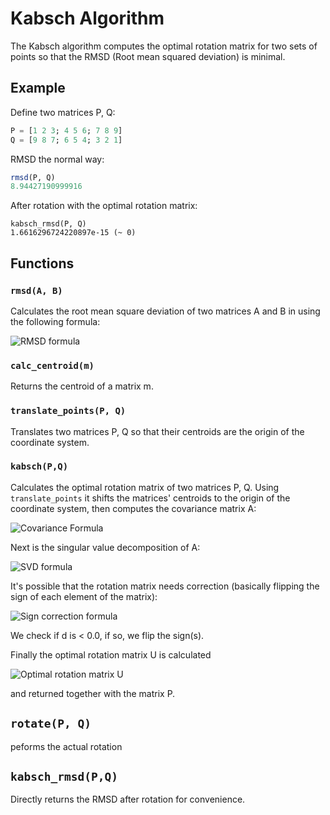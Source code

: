# Kabsch Algorithm

The Kabsch algorithm computes the optimal rotation matrix for two sets of points so that the RMSD (Root mean squared deviation) is minimal.

## Example

Define two matrices P, Q:
```julia
P = [1 2 3; 4 5 6; 7 8 9]
Q = [9 8 7; 6 5 4; 3 2 1]
```

RMSD the normal way:

```julia
rmsd(P, Q)
8.94427190999916
```
After rotation with the optimal rotation matrix:
```
kabsch_rmsd(P, Q)
1.6616296724220897e-15 (~ 0)
``` 
## Functions

### `rmsd(A, B)`

Calculates the root mean square deviation of two matrices A and B in using the following formula:

![RMSD formula][rmsd-formula]

### `calc_centroid(m)`

Returns the centroid of a matrix m.

### `translate_points(P, Q)`

Translates two matrices P, Q so that their centroids are the origin of the coordinate system.

### `kabsch(P,Q)`

Calculates the optimal rotation matrix of two matrices P, Q.
Using `translate_points` it shifts the matrices' centroids to the origin of the coordinate system, then computes the covariance matrix A:

![Covariance Formula][cov-formula]

Next is the singular value decomposition of A:

![SVD formula][svd-formula]

It's possible that the rotation matrix needs correction (basically flipping the sign of each element of the matrix):

![Sign correction formula][correction-formula]

We check if d is < 0.0, if so, we flip the sign(s).

Finally the optimal rotation matrix U is calculated

![Optimal rotation matrix U][optu-formula]

and returned together with the matrix P.

## `rotate(P, Q)`

peforms the actual rotation

## `kabsch_rmsd(P,Q)`
Directly returns the RMSD after rotation for convenience.


[rmsd-formula]: http://upload.wikimedia.org/math/2/4/6/24612ddd0afbb048bb37093de3ac88fa.png "RMSD Formula"
[cov-formula]: http://upload.wikimedia.org/math/c/b/8/cb8ca6c9c787b2d8a0fd2bf3daad5a0f.png "Covariance matrix formula"
[svd-formula]: http://upload.wikimedia.org/math/4/3/d/43dd92d762ec8b8acf2a5e299b90038a.png "SVD Formula"
[correction-formula]: http://upload.wikimedia.org/math/6/c/6/6c68ceda711c032f1f90b7bf03d38cae.png "Sign correction formula"
[optu-formula]: http://upload.wikimedia.org/math/1/e/d/1ed72885bd9cd4105593aea62883e5a7.png "Optimal rotation matrix U"
